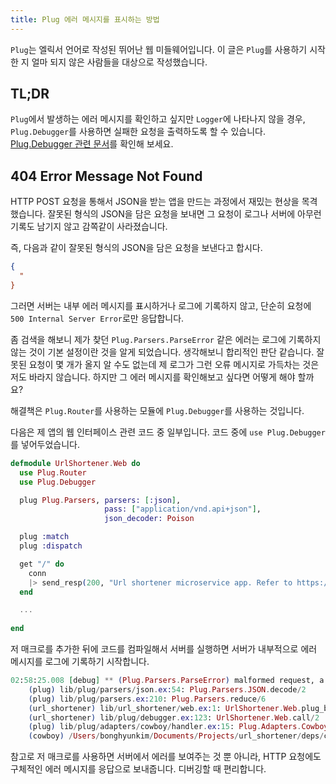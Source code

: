 ```yaml
---
title: Plug 에러 메시지를 표시하는 방법
---
```


`Plug`는 엘릭서 언어로 작성된 뛰어난 웹 미들웨어입니다. 이 글은 `Plug`를 사용하기 시작한 지 얼마 되지 않은 사람들을 대상으로 작성했습니다.

## TL;DR

`Plug`에서 발생하는 에러 메시지를 확인하고 싶지만 `Logger`에 나타나지 않을 경우, `Plug.Debugger`를 사용하면 실패한 요청을 출력하도록 할 수 있습니다. [Plug.Debugger 관련 문서](https://hexdocs.pm/plug/Plug.Debugger.html#content)를 확인해 보세요.

<!--more-->

## 404 Error Message Not Found

HTTP POST 요청을 통해서 JSON을 받는 앱을 만드는 과정에서 재밌는 현상을 목격했습니다. 잘못된 형식의 JSON을 담은 요청을 보내면 그 요청이 로그나 서버에 아무런 기록도 남기지 않고 감쪽같이 사라졌습니다.

즉, 다음과 같이 잘못된 형식의 JSON을 담은 요청을 보낸다고 합시다.

```json
{
  "
}
```

그러면 서버는 내부 에러 메시지를 표시하거나 로그에 기록하지 않고, 단순히 요청에 `500 Internal Server Error`로만 응답합니다.

좀 검색을 해보니 제가 찾던 `Plug.Parsers.ParseError` 같은 에러는 로그에 기록하지 않는 것이 기본 설정이란 것을 알게 되었습니다. 생각해보니 합리적인 판단 같습니다. 잘못된 요청이 몇 개가 올지 알 수도 없는데 제 로그가 그런 오류 메시지로 가득차는 것은 저도 바라지 않습니다. 하지만 그 에러 메시지를 확인해보고 싶다면 어떻게 해야 할까요?

해결책은  `Plug.Router`를 사용하는 모듈에 `Plug.Debugger`를 사용하는 것입니다.

다음은 제 앱의 웹 인터페이스 관련 코드 중 일부입니다. 코드 중에 `use Plug.Debugger`를 넣어두었습니다.

```elixir
defmodule UrlShortener.Web do
  use Plug.Router
  use Plug.Debugger

  plug Plug.Parsers, parsers: [:json],
                     pass: ["application/vnd.api+json"],
                     json_decoder: Poison

  plug :match
  plug :dispatch

  get "/" do
    conn
    |> send_resp(200, "Url shortener microservice app. Refer to https://github.com/harfangk/url_shortener for further information.")
  end

  ...
  
end
```

저 매크로를 추가한 뒤에 코드를 컴파일해서 서버를 실행하면 서버가 내부적으로 에러 메시지를 로그에 기록하기 시작합니다.

```elixir
02:58:25.008 [debug] ** (Plug.Parsers.ParseError) malformed request, a Poison.SyntaxError exception was raised with message "Unexpected end of input"
    (plug) lib/plug/parsers/json.ex:54: Plug.Parsers.JSON.decode/2
    (plug) lib/plug/parsers.ex:210: Plug.Parsers.reduce/6
    (url_shortener) lib/url_shortener/web.ex:1: UrlShortener.Web.plug_builder_call/2
    (url_shortener) lib/plug/debugger.ex:123: UrlShortener.Web.call/2
    (plug) lib/plug/adapters/cowboy/handler.ex:15: Plug.Adapters.Cowboy.Handler.upgrade/4
    (cowboy) /Users/bonghyunkim/Documents/Projects/url_shortener/deps/cowboy/src/cowboy_protocol.erl:442: :cowboy_protocol.execute/4
```

참고로 저 매크로를 사용하면 서버에서 에러를 보여주는 것 뿐 아니라, HTTP 요청에도 구체적인 에러 메시지를 응답으로 보내줍니다. 디버깅할 때 편리합니다.
